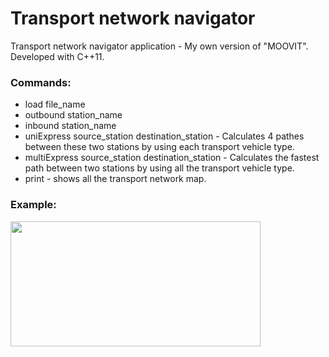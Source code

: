 # Transport network navigator
Transport network navigator application - My own version of "MOOVIT". Developed  with C++11.

### Commands:
* load file_name
* outbound station_name
* inbound station_name
* uniExpress source_station destination_station - Calculates 4 pathes between these two stations by using each transport vehicle type.
* multiExpress source_station destination_station - Calculates the fastest path between two stations by using all the transport vehicle type.
* print - shows all the transport network map.

### Example: 
<img src="https://user-images.githubusercontent.com/101214168/174071821-c9a0f20f-0c07-4f49-ad8f-308b758fa9d9.JPG" width="400" height="200">
